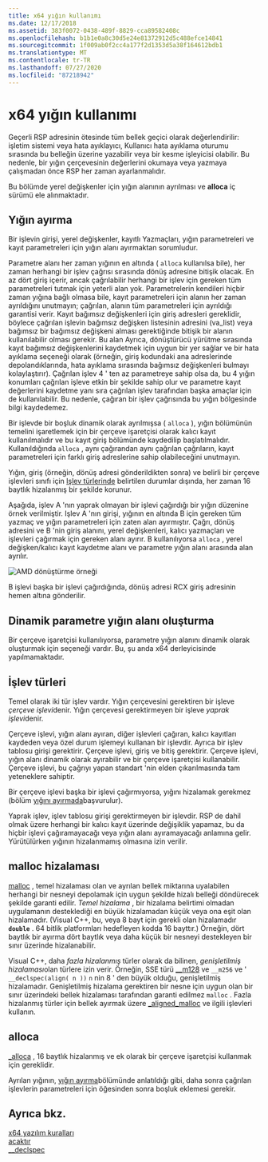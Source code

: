 ```yaml
---
title: x64 yığın kullanımı
ms.date: 12/17/2018
ms.assetid: 383f0072-0438-489f-8829-cca89582408c
ms.openlocfilehash: b1b1e0a8c30d5e24e81372912d5c488efce14841
ms.sourcegitcommit: 1f009ab0f2cc4a177f2d1353d5a38f164612bdb1
ms.translationtype: MT
ms.contentlocale: tr-TR
ms.lasthandoff: 07/27/2020
ms.locfileid: "87218942"
---
```

# <a name="x64-stack-usage"></a>x64 yığın kullanımı

Geçerli RSP adresinin ötesinde tüm bellek geçici olarak değerlendirilir: işletim sistemi veya hata ayıklayıcı, Kullanıcı hata ayıklama oturumu sırasında bu belleğin üzerine yazabilir veya bir kesme işleyicisi olabilir. Bu nedenle, bir yığın çerçevesinin değerlerini okumaya veya yazmaya çalışmadan önce RSP her zaman ayarlanmalıdır.

Bu bölümde yerel değişkenler için yığın alanının ayrılması ve **alloca** iç sürümü ele alınmaktadır.

## <a name="stack-allocation"></a>Yığın ayırma

Bir işlevin girişi, yerel değişkenler, kayıtlı Yazmaçları, yığın parametreleri ve kayıt parametreleri için yığın alanı ayırmaktan sorumludur.

Parametre alanı her zaman yığının en altında ( `alloca` kullanılsa bile), her zaman herhangi bir işlev çağrısı sırasında dönüş adresine bitişik olacak. En az dört giriş içerir, ancak çağrılabilir herhangi bir işlev için gereken tüm parametreleri tutmak için yeterli alan yok. Parametrelerin kendileri hiçbir zaman yığına bağlı olmasa bile, kayıt parametreleri için alanın her zaman ayrıldığını unutmayın; çağrılan, alanın tüm parametreleri için ayrıldığı garantisi verir. Kayıt bağımsız değişkenleri için giriş adresleri gereklidir, böylece çağrılan işlevin bağımsız değişken listesinin adresini (va_list) veya bağımsız bir bağımsız değişkeni alması gerektiğinde bitişik bir alanın kullanılabilir olması gerekir. Bu alan Ayrıca, dönüştürücü yürütme sırasında kayıt bağımsız değişkenlerini kaydetmek için uygun bir yer sağlar ve bir hata ayıklama seçeneği olarak (örneğin, giriş kodundaki ana adreslerinde depolandıklarında, hata ayıklama sırasında bağımsız değişkenleri bulmayı kolaylaştırır). Çağrılan işlev 4 ' ten az parametreye sahip olsa da, bu 4 yığın konumları çağrılan işleve etkin bir şekilde sahip olur ve parametre kayıt değerlerini kaydetme yanı sıra çağrılan işlev tarafından başka amaçlar için de kullanılabilir.  Bu nedenle, çağıran bir işlev çağrısında bu yığın bölgesinde bilgi kaydedemez.

Bir işlevde bir boşluk dinamik olarak ayrılmışsa ( `alloca` ), yığın bölümünün temelini işaretlemek için bir çerçeve işaretçisi olarak kalıcı kayıt kullanılmalıdır ve bu kayıt giriş bölümünde kaydedilip başlatılmalıdır. Kullanıldığında `alloca` , aynı çağırandan aynı çağrılan çağrıların, kayıt parametreleri için farklı giriş adreslerine sahip olabileceğini unutmayın.

Yığın, giriş (örneğin, dönüş adresi gönderildikten sonra) ve belirli bir çerçeve işlevleri sınıfı için [Işlev türlerinde](#function-types) belirtilen durumlar dışında, her zaman 16 baytlık hizalanmış bir şekilde korunur.

Aşağıda, işlev A 'nın yaprak olmayan bir işlevi çağırdığı bir yığın düzenine örnek verilmiştir. Işlev A 'nın girişi, yığının en altında B için gereken tüm yazmaç ve yığın parametreleri için zaten alan ayırmıştır. Çağrı, dönüş adresini ve B 'nin giriş alanını, yerel değişkenleri, kalıcı yazmaçları ve işlevleri çağırmak için gereken alanı ayırır. B kullanılıyorsa `alloca` , yerel değişken/kalıcı kayıt kaydetme alanı ve parametre yığın alanı arasında alan ayrılır.

![AMD dönüştürme örneği](../build/media/vcamd_conv_ex_5.png "AMD dönüştürme örneği")

B işlevi başka bir işlevi çağırdığında, dönüş adresi RCX giriş adresinin hemen altına gönderilir.

## <a name="dynamic-parameter-stack-area-construction"></a>Dinamik parametre yığın alanı oluşturma

Bir çerçeve işaretçisi kullanılıyorsa, parametre yığın alanını dinamik olarak oluşturmak için seçeneği vardır. Bu, şu anda x64 derleyicisinde yapılmamaktadır.

## <a name="function-types"></a>İşlev türleri

Temel olarak iki tür işlev vardır. Yığın çerçevesini gerektiren bir işleve *çerçeve işlevi*denir. Yığın çerçevesi gerektirmeyen bir işleve *yaprak işlevi*denir.

Çerçeve işlevi, yığın alanı ayıran, diğer işlevleri çağıran, kalıcı kayıtları kaydeden veya özel durum işlemeyi kullanan bir işlevdir. Ayrıca bir işlev tablosu girişi gerektirir. Çerçeve işlevi, giriş ve bitiş gerektirir. Çerçeve işlevi, yığın alanı dinamik olarak ayırabilir ve bir çerçeve işaretçisi kullanabilir. Çerçeve işlevi, bu çağrıyı yapan standart 'nin elden çıkarılmasında tam yeteneklere sahiptir.

Bir çerçeve işlevi başka bir işlevi çağırmıyorsa, yığını hizalamak gerekmez (bölüm [yığını ayırmada](#stack-allocation)başvurulur).

Yaprak işlev, işlev tablosu girişi gerektirmeyen bir işlevdir. RSP de dahil olmak üzere herhangi bir kalıcı kayıt üzerinde değişiklik yapamaz, bu da hiçbir işlevi çağıramayacağı veya yığın alanı ayıramayacağı anlamına gelir. Yürütülürken yığının hizalanmamış olmasına izin verilir.

## <a name="malloc-alignment"></a>malloc hizalaması

[malloc](../c-runtime-library/reference/malloc.md) , temel hizalaması olan ve ayrılan bellek miktarına uyalabilen herhangi bir nesneyi depolamak için uygun şekilde hizalı belleği döndürecek şekilde garanti edilir. *Temel hizalama* , bir hizalama belirtimi olmadan uygulamanın desteklediği en büyük hizalamadan küçük veya ona eşit olan hizalamadır. (Visual C++, bu, veya 8 bayt için gerekli olan hizalamadır **`double`** . 64 bitlik platformları hedefleyen kodda 16 bayttır.) Örneğin, dört baytlık bir ayırma dört baytlık veya daha küçük bir nesneyi destekleyen bir sınır üzerinde hizalanabilir.

Visual C++, daha *fazla hizalanmış* türler olarak da bilinen, *genişletilmiş hizalaması*olan türlere izin verir. Örneğin, SSE türü [__m128](../cpp/m128.md) ve `__m256` ve ' `__declspec(align( n ))` `n` nin 8 ' den büyük olduğu, genişletilmiş hizalamadır. Genişletilmiş hizalama gerektiren bir nesne için uygun olan bir sınır üzerindeki bellek hizalaması tarafından garanti edilmez `malloc` . Fazla hizalanmış türler için bellek ayırmak üzere [_aligned_malloc](../c-runtime-library/reference/aligned-malloc.md) ve ilgili işlevleri kullanın.

## <a name="alloca"></a>alloca

[_alloca](../c-runtime-library/reference/alloca.md) , 16 baytlık hizalanmış ve ek olarak bir çerçeve işaretçisi kullanmak için gereklidir.

Ayrılan yığının, [yığın ayırma](#stack-allocation)bölümünde anlatıldığı gibi, daha sonra çağrılan işlevlerin parametreleri için öğesinden sonra boşluk eklemesi gerekir.

## <a name="see-also"></a>Ayrıca bkz.

[x64 yazılım kuralları](../build/x64-software-conventions.md)<br/>
[acaktır](../cpp/align-cpp.md)<br/>
[__declspec](../cpp/declspec.md)

